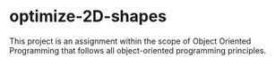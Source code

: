 # optimize-2D-shapes
This project is an assignment within the scope of Object Oriented Programming that follows all object-oriented programming principles.
